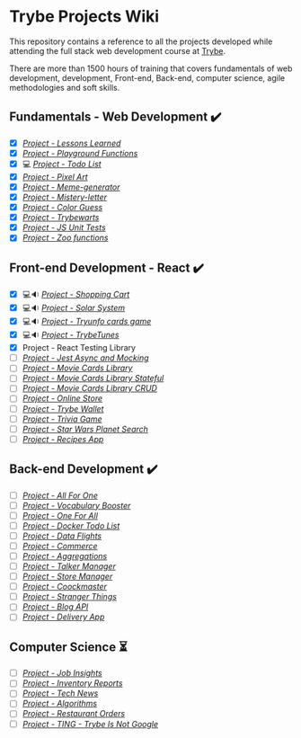 # Trybe Projects Wiki

This repository contains a reference to all the projects developed while attending the full stack web development course at [Trybe](https://www.betrybe.com/).

There are more than 1500 hours of training that covers fundamentals of web development, development, Front-end, Back-end, computer science, agile methodologies and soft skills.


## Fundamentals - Web Development :heavy_check_mark:

- [x] _[Project - Lessons Learned](Modulo-1-Fundamentos/1-lessons-learned)_
- [x] _[Project - Playground Functions](Modulo-1-Fundamentos/2-playground-functions)_
- [x] :computer: _[Project - Todo List](https://github.com/RenatoDourad0/Project_ToDo_List_Trybe)_
- [x] _[Project - Pixel Art](Modulo-1-Fundamentos/3-pixels-art)_
- [x] _[Project - Meme-generator](Modulo-1-Fundamentos/5-meme-generator)_
- [x] _[Project - Mistery-letter](Modulo-1-Fundamentos/6-mistery-letter)_
- [x] _[Project - Color Guess](Modulo-1-Fundamentos/7-color-guess)_
- [x] _[Project - Trybewarts](Modulo-1-Fundamentos/8-trybeWarts)_
- [x] _[Project - JS Unit Tests](Modulo-1-Fundamentos/9-js-unit-tests-Jest)_
- [x] _[Project - Zoo functions](Modulo-1-Fundamentos/10-zoo-functions)_

## Front-end Development - React :heavy_check_mark:

- [x] :computer::sound: _[Project - Shopping Cart](https://github.com/RenatoDourad0/Project_Shopping_Cart_Trybe)_
- [x] :computer::sound: _[Project - Solar System](https://github.com/RenatoDourad0/Project_Solar_System_Trybe)_ 
- [x] :computer::sound: _[Project - Tryunfo cards game](https://github.com/RenatoDourad0/Project_Tryunfo_Trybe)_
- [x] :computer::sound: _[Project - TrybeTunes](https://github.com/RenatoDourad0/Project_TrybeTunes)_
- [x] Project - React Testing Library
- [ ] _[Project - Jest Async and Mocking]()_
- [ ] _[Project - Movie Cards Library]()_
- [ ] _[Project - Movie Cards Library Stateful]()_
- [ ] _[Project - Movie Cards Library CRUD]()_
- [ ] _[Project - Online Store]()_
- [ ] _[Project - Trybe Wallet]()_
- [ ] _[Project - Trivia Game]()_
- [ ] _[Project - Star Wars Planet Search]()_
- [ ] _[Project - Recipes App]()_

## Back-end Development :heavy_check_mark:

- [ ] _[Project - All For One]()_
- [ ] _[Project - Vocabulary Booster]()_
- [ ] _[Project - One For All]()_
- [ ] _[Project - Docker Todo List]()_
- [ ] _[Project - Data Flights]()_
- [ ] _[Project - Commerce]()_
- [ ] _[Project - Aggregations]()_
- [ ] _[Project - Talker Manager]()_
- [ ] _[Project - Store Manager]()_
- [ ] _[Project - Coockmaster]()_
- [ ] _[Project - Stranger Things]()_
- [ ] _[Project - Blog API]()_
- [ ] _[Project - Delivery App]()_

## Computer Science :hourglass_flowing_sand:

- [ ] _[Project - Job Insights]()_
- [ ] _[Project - Inventory Reports]()_
- [ ] _[Project - Tech News]()_
- [ ] _[Project - Algorithms]()_
- [ ] _[Project - Restaurant Orders]()_
- [ ] _[Project - TING - Trybe Is Not Google]()_
